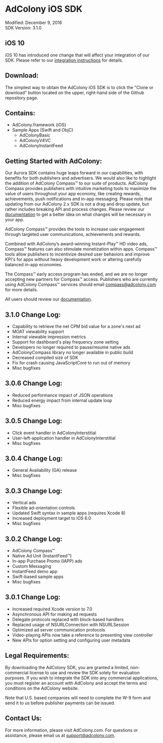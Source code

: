 AdColony iOS SDK
==================================
Modified: December 9, 2016  
SDK Version: 3.1.0

iOS 10
----------------------------------
iOS 10 has introduced one change that will affect your integration of our SDK. Please refer to our [integration instructions](https://github.com/AdColony/AdColony-iOS-SDK-3/wiki/Xcode-Project-Setup) for details.

Download:
----------------------------------
The simplest way to obtain the AdColony iOS SDK is to click the "Clone or download" button located on the upper, right-hand side of the Github repository page.

Contains:
----------------------------------
* AdColony.framework (iOS)
* Sample Apps (Swift and ObjC)
  * AdColonyBasic
  * AdColonyV4VC
  * AdColonyInstantFeed

Getting Started with AdColony:
----------------------------------
Our Aurora SDK contains huge leaps forward in our capabilities, with benefits for both publishers and advertisers. We would also like to highlight the addition of AdColony Compass™ to our suite of products. AdColony Compass provides publishers with intuitive marketing tools to maximize the value of users throughout your app economy, like creating rewards, achievements, push notifications and in-app messaging. Please note that updating from our AdColony 2.x SDK is not a drag and drop update, but rather includes breaking API and process changes. Please review our [documentation](https://github.com/AdColony/AdColony-iOS-SDK-3/wiki) to get a better idea on what changes will be necessary in your app.

AdColony Compass™ provides the tools to increase user engagement through targeted user communications, achievements and rewards.

Combined with AdColony’s award-winning Instant-Play™ HD video ads, Compass™ features can also stimulate monetization within apps. Compass™ tools allow publishers to incentivize desired user behaviors and improve KPI's for apps without heavy development work or altering carefully balanced in-app economies.

The Compass™ early access program has ended, and we are no longer accepting new partners for Compass™ access. Publishers who are currently using AdColony Compass™ services should email compass@adcolony.com for more details.

*All* users should review our [documentation](https://github.com/AdColony/AdColony-iOS-SDK-3/wiki).

3.1.0 Change Log:
----------------------------------
- Capability to retrieve the net CPM bid value for a zone's next ad
- MOAT viewability support
- Internal viewable impression metrics
- Support for dashboard's play frequency zone setting
- Developers no longer required to pause/resume native ads
- AdColonyCompass library no longer available in public build
- Decreased compiled size of SDK
- Fix for crash causing JavaScriptCore to run out of memory
- Misc bugfixes

3.0.6 Change Log:
----------------------------------
* Reduced performance impact of JSON operations
* Reduced energy impact from internal update loop
* Misc bugfixes

3.0.5 Change Log:
----------------------------------
* Click event handler in AdColonyInterstitial
* User-left-application handler in AdColonyInterstitial
* Misc bugfixes

3.0.4 Change Log:
----------------------------------
* General Availability (GA) release
* Misc bugfixes

3.0.3 Change Log:
----------------------------------
* Vertical ads
* Flexible ad-orientation controls
* Updated Swift syntax in sample apps (requires Xcode 8)
* Increased deployment target to iOS 6.0
* Misc bugfixes

3.0.2 Change Log:
----------------------------------
* AdColony Compass™
* Native Ad Unit (InstantFeed™)
* In-app Purchase Promo (IAPP) ads
* Custom Messaging
* InstantFeed demo app
* Swift-based sample apps
* Misc bugfixes

3.0.1 Change Log:
----------------------------------
* Increased required Xcode version to 7.0
* Asynchronous API for making ad requests
* Delegate protocols replaced with block-based handlers
* Replaced usage of NSURLConnection with NSURLSession
* Optimized ad server communication protocols
* Video-playing APIs now take a reference to presenting view controller
* New APIs for option setting and configuring user metadata

Legal Requirements:
----------------------------------
By downloading the AdColony SDK, you are granted a limited, non-commercial license to use and review the SDK solely for evaluation purposes.  If you wish to integrate the SDK into any commercial applications, you must register an account with AdColony and accept the terms and conditions on the AdColony website.

Note that U.S. based companies will need to complete the W-9 form and send it to us before publisher payments can be issued.


Contact Us:
----------------------------------
For more information, please visit AdColony.com. For questions or assistance, please email us at support@adcolony.com.
